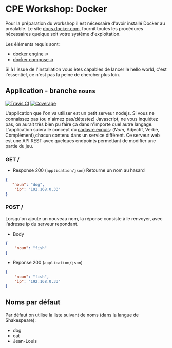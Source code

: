 # CPE Workshop: Docker

Pour la préparation du workshop il est nécessaire d'avoir installé Docker au préalable.
Le site [docs.docker.com](https://docs.docker.com), fournit toutes les procédures nécessaires
quelque soit votre système d'exploitation.

Les éléments requis sont:
* [docker engine :arrow_upper_right:](https://docs.docker.com/engine/installation/) 
* [docker compose :arrow_upper_right:](https://docs.docker.com/compose/install/)

Si à l'issue de l'installation vous êtes capables de lancer le hello world, c'est l'essentiel, ce 
n'est pas la peine de chercher plus loin.

## Application - branche `nouns`

[![Travis CI][travis-badge-url]][travis-url]
[![Coverage][coveralls-badge-url]][coveralls-url]

L'application que l'on va utiliser est un petit serveur nodejs. Si vous ne connaissez pas
(ou n'aimez pas/détestez) Javascript, ne vous inquiétez pas, on aurait très bien pu faire ça dans
n'importe quel autre langage.
L'application suivra le concept du [cadavre exquis][cadavre-exquis-wiki]: (*Nom*, Adjectif, Verbe,
Complément),chacun contenu dans un service différent.
Ce serveur web est une API REST avec quelques endpoints permettant de modifier une partie du jeu.


[cadavre-exquis-wiki]: https://www.wikiwand.com/fr/Cadavre_exquis_(jeu)
[travis-badge-url]: https://api.travis-ci.org/1M0reBug/cpe-ws-docker.svg?branch=nouns
[travis-url]: https://travis-ci.org/1M0reBug/cpe-ws-docker
[coveralls-badge-url]: https://coveralls.io/repos/github/1M0reBug/cpe-ws-docker/badge.svg?branch=nouns
[coveralls-url]: https://coveralls.io/github/1M0reBug/cpe-ws-docker?branch=nouns

### GET /

+ Response 200 (`application/json`)
Retourne un nom au hasard

```json
{
   "noun": "dog",
    "ip": "192.168.0.33"
}
```

### POST /

Lorsqu'on ajoute un nouveau nom, la réponse consiste à le renvoyer, avec l'adresse
ip du serveur repondant.

+ Body
```json
{
    "noun": "fish"
}
```

+ Reponse 200 (`application/json`)
```json
{
    "noun": "fish",
    "ip": "192.168.0.33"
}
```

## Noms par défaut

Par défaut on utilise la liste suivant de noms (dans la langue de Shakespeare):

+ dog
+ cat
+ Jean-Louis
